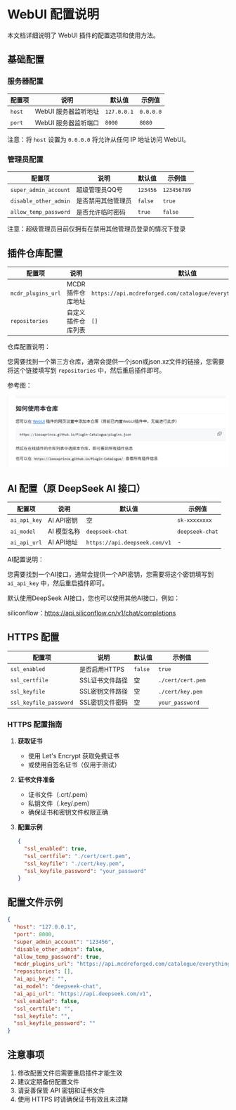 # WebUI 配置说明

本文档详细说明了 WebUI 插件的配置选项和使用方法。

## 基础配置

### 服务器配置

| 配置项 | 说明 | 默认值 | 示例值 |
|--------|------|--------|--------|
| `host` | WebUI 服务器监听地址 | `127.0.0.1` | `0.0.0.0` |
| `port` | WebUI 服务器监听端口 | `8000` | `8080` |

注意：将 `host` 设置为 `0.0.0.0` 将允许从任何 IP 地址访问 WebUI。

### 管理员配置

| 配置项 | 说明 | 默认值 | 示例值 |
|--------|------|--------|--------|
| `super_admin_account` | 超级管理员QQ号 | `123456` | `123456789` |
| `disable_other_admin` | 是否禁用其他管理员 | `false` | `true` |
| `allow_temp_password` | 是否允许临时密码 | `true` | `false` |

注意：超级管理员目前仅拥有在禁用其他管理员登录的情况下登录

## 插件仓库配置

| 配置项 | 说明 | 默认值 | 示例值 |
|--------|------|--------|--------|
| `mcdr_plugins_url` | MCDR 插件仓库地址 | `https://api.mcdreforged.com/catalogue/everything_slim.json.xz` | - |
| `repositories` | 自定义插件仓库列表 | `[]` | `["https://example.com/plugins"]` |

仓库配置说明：

您需要找到一个第三方仓库，通常会提供一个json或json.xz文件的链接，您需要将这个链接填写到 `repositories` 中，然后重启插件即可。

参考图：

![仓库配置](src/第三方仓库-1.png)

## AI 配置（原 DeepSeek AI 接口）

| 配置项 | 说明 | 默认值 | 示例值 |
|--------|------|--------|--------|
| `ai_api_key` | AI API密钥 | 空 | `sk-xxxxxxxx` |
| `ai_model` | AI 模型名称 | `deepseek-chat` | `deepseek-chat` |
| `ai_api_url` | AI API地址 | `https://api.deepseek.com/v1` | - |

AI配置说明：

您需要找到一个AI接口，通常会提供一个API密钥，您需要将这个密钥填写到 `ai_api_key` 中，然后重启插件即可。

默认使用DeepSeek AI接口，您也可以使用其他AI接口，例如：

siliconflow：https://api.siliconflow.cn/v1/chat/completions

## HTTPS 配置

| 配置项 | 说明 | 默认值 | 示例值 |
|--------|------|--------|--------|
| `ssl_enabled` | 是否启用HTTPS | `false` | `true` |
| `ssl_certfile` | SSL证书文件路径 | 空 | `./cert/cert.pem` |
| `ssl_keyfile` | SSL密钥文件路径 | 空 | `./cert/key.pem` |
| `ssl_keyfile_password` | SSL密钥文件密码 | 空 | `your_password` |

### HTTPS 配置指南

1. **获取证书**
   - 使用 Let's Encrypt 获取免费证书
   - 或使用自签名证书（仅用于测试）

2. **证书文件准备**
   - 证书文件（.crt/.pem）
   - 私钥文件（.key/.pem）
   - 确保证书和密钥文件权限正确

3. **配置示例**
   ```json
   {
     "ssl_enabled": true,
     "ssl_certfile": "./cert/cert.pem",
     "ssl_keyfile": "./cert/key.pem",
     "ssl_keyfile_password": "your_password"
   }
   ```

## 配置文件示例

```json
{
  "host": "127.0.0.1",
  "port": 8000,
  "super_admin_account": "123456",
  "disable_other_admin": false,
  "allow_temp_password": true,
  "mcdr_plugins_url": "https://api.mcdreforged.com/catalogue/everything_slim.json.xz",
  "repositories": [],
  "ai_api_key": "",
  "ai_model": "deepseek-chat",
  "ai_api_url": "https://api.deepseek.com/v1",
  "ssl_enabled": false,
  "ssl_certfile": "",
  "ssl_keyfile": "",
  "ssl_keyfile_password": ""
}
```

## 注意事项

1. 修改配置文件后需要重启插件才能生效
2. 建议定期备份配置文件
3. 请妥善保管 API 密钥和证书文件
4. 使用 HTTPS 时请确保证书有效且未过期
